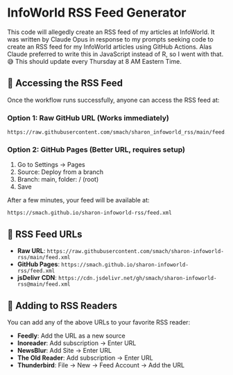 # InfoWorld RSS Feed Generator

This code will allegedly create an RSS feed of my articles at InfoWorld. It was written by Claude Opus in response to my prompts seeking code to create an RSS feed for my InfoWorld articles using GitHub Actions. Alas Claude preferred to write this in JavaScript instead of R, so I went with that. 😅 This should update every Thursday at 8 AM Eastern Time.


## 📡 Accessing the RSS Feed

Once the workflow runs successfully, anyone can access the RSS feed at:

### Option 1: Raw GitHub URL (Works immediately)
```
https://raw.githubusercontent.com/smach/sharon_infoworld_rss/main/feed.xml
```

### Option 2: GitHub Pages (Better URL, requires setup)

1. Go to Settings → Pages
2. Source: Deploy from a branch
3. Branch: main, folder: / (root)
4. Save

After a few minutes, your feed will be available at:
```
https://smach.github.io/sharon-infoworld-rss/feed.xml
```

## 🔄 RSS Feed URLs



- **Raw URL**: `https://raw.githubusercontent.com/smach/sharon-infoworld-rss/main/feed.xml`
- **GitHub Pages**: `https://smach.github.io/sharon-infoworld-rss/feed.xml`
- **jsDelivr CDN**: `https://cdn.jsdelivr.net/gh/smach/sharon-infoworld-rss@main/feed.xml`

## 📱 Adding to RSS Readers

You can add any of the above URLs to your favorite RSS reader:

- **Feedly**: Add the URL as a new source
- **Inoreader**: Add subscription → Enter URL
- **NewsBlur**: Add Site → Enter URL
- **The Old Reader**: Add subscription → Enter URL
- **Thunderbird**: File → New → Feed Account → Add the URL

